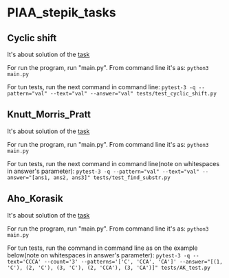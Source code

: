 # PIAA_stepik_tasks

## Cyclic shift

It's about solution of the [task](https://stepik.org/lesson/81429/step/5?unit=58105)

For run the program, run "main.py". From command line it's as:
`python3 main.py`

For tun tests, run the next command in command line:
`pytest-3 -q --pattern="val" --text="val" --answer="val" tests/test_cyclic_shift.py`

## Knutt_Morris_Pratt

It's about solution of the [task](https://stepik.org/lesson/81429/step/4?unit=58105)

For run the program, run "main.py". From command line it's as:
`python3 main.py`

For tun tests, run the next command in command line(note on whitespaces in answer's parameter):
`pytest-3 -q --pattern="val" --text="val" --answer="[ans1, ans2, ans3]" tests/test_find_substr.py`

## Aho_Korasik

It's about solution of the [task](https://stepik.org/lesson/85333/step/1?unit=61850)

For run the program, run "main.py". From command line it's as:
`python3 main.py`

For tun tests, run the command in command line as on the example below(note on whitespaces in answer's parameter):
`pytest-3 -q --text='CCCA' --count='3' --patterns='['C', 'CCA', 'CA']' --answer="[(1, 'C'), (2, 'C'), (3, 'C'), (2, 'CCA'), (3, 'CA')]" tests/AK_test.py`
